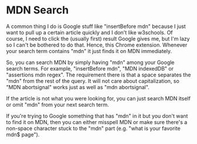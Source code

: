 # MDN Search

A common thing I do is Google stuff like "insertBefore mdn" because I just want to pull up a certain article quickly and I don't like w3schools. Of course, I need to click the (usually first) result Google gives me, but I'm lazy so I can't be bothered to do that. Hence, this Chrome extension. Whenever your search term contains "mdn" it just finds it on MDN immediately.

So, you can search MDN by simply having "mdn" among your Google search terms. For example, "insertBefore mdn", "MDN indexedDB" or "assertions mdn regex". The requirement there is that a space separates the "mdn" from the rest of the query. It will not care about capitalization, so "MDN abortsignal" works just as well as "mdn abortsignal".

If the article is not what you were looking for, you can just search MDN itself or omit "mdn" from your next search term.

If you're trying to Google something that has "mdn" in it but you don't want to find it on MDN, then you can either misspell MDN or make sure there's a non-space character stuck to the "mdn" part (e.g. "what is your favorite mdn$ page").
